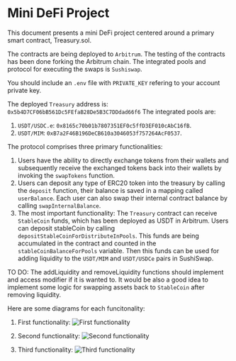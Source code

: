 # Mini DeFi Project
This document presents a mini DeFi project centered around a primary smart contract, Treasury.sol.

The contracts are being deployed to `Arbitrum`. The testing of the contracts has been done forking the Arbitrum chain. The integrated pools and protocol for executing the swaps is `Sushiswap`.

You should include an `.env` file with `PRIVATE_KEY` refering to your account private key.

The deployed `Treasury` address is: `0x5b4D7CF06bB561Dc5FEfaB28De5B3C7DDdad66f6`
The integrated pools are:
1. `USDT/USDC.e`: `0x8165c70b01b7807351EF0c5ffD3EF010cAbC16fB`.
2. `USDT/MIM`: `0xB7a2F46B196DeCB610a3046053f757264AcF0537`.

The protocol comprises three primary functionalities:

1. Users have the ability to directly exchange tokens from their wallets and subsequently receive the exchanged tokens back into their wallets by invoking the `swapTokens` function.
2. Users can deposit any type of ERC20 token into the treasury by calling the `deposit` function, their balance is saved in a mapping called `userBalance`. Each user can also swap their internal contract balance by calling `swapInternalBalance`.
3. The most important functionality: The `Treasury` contract can receive `StableCoin` funds, which has been deployed as USDT in Arbitrum. Users can deposit stableCoin by calling `depositStableCoinForDistributeInPools`. This funds are being accumulated in the contract and counted in the `stableCoinBalanceForPools` variable. Then this funds can be used for adding liquidity to the `USDT/MIM` and `USDT/USDCe` pairs in SushiSwap.

TO DO: The addLiquidity and removeLiquidity functions should implement and access modifier if it is wanted to. It would be also a good idea to implement some logic for swapping assets back to `StableCoin` after removing liquidity.

Here are some diagrams for each funcitonality:

1. First functionality:
![First functionality](https://github.com/JMariadlcs/mini-defi-project/blob/main/diagrams/first.png)

2. Second functionality:
![Second functionality](https://github.com/JMariadlcs/mini-defi-project/blob/main/diagrams/second.png)

3. Third functionality:
![Third functionality](https://github.com/JMariadlcs/mini-defi-project/blob/main/diagrams/third.png)
